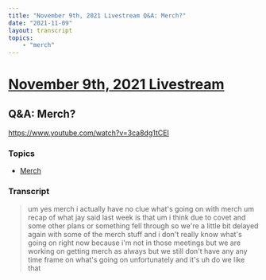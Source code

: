 ```yaml
---
title: "November 9th, 2021 Livestream Q&A: Merch?"
date: "2021-11-09"
layout: transcript
topics:
    - "merch"
---
```

# [November 9th, 2021 Livestream](../2021-11-09.md)
## Q&A: Merch?
https://www.youtube.com/watch?v=3ca8dg1tCEI

### Topics
* [Merch](../topics/merch.md)

### Transcript

> um yes merch i actually have no clue what's going on with merch um recap of what jay said last week is that um i think due to covet and some other plans or something fell through so we're a little bit delayed again with some of the merch stuff and i don't really know what's going on right now because i'm not in those meetings but we are working on getting merch as always but we still don't have any any time frame on what's going on unfortunately and it's uh do we like that
